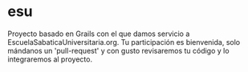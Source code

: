 esu
===

Proyecto basado en Grails con el que damos servicio a EscuelaSabaticaUniversitaria.org. Tu participación es bienvenida, solo mándanos un 'pull-request' y con gusto revisaremos tu código y lo integraremos al proyecto.
